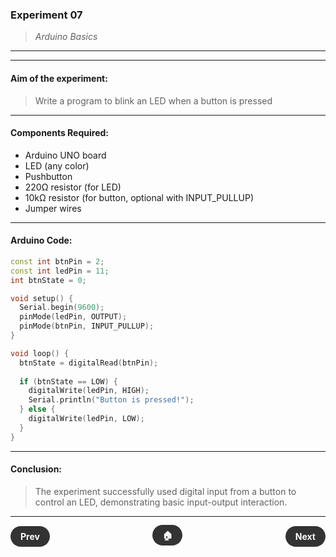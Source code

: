 ### **Experiment 07**
> *Arduino Basics*

---
---

#### **Aim of the experiment:**
> Write a program to blink an LED when a button is pressed

---

#### **Components Required:**
- Arduino UNO board
- LED (any color)
- Pushbutton
- 220Ω resistor (for LED)
- 10kΩ resistor (for button, optional with INPUT_PULLUP)
- Jumper wires

---

#### **Arduino Code:**
```ino
const int btnPin = 2;
const int ledPin = 11;
int btnState = 0;

void setup() {
  Serial.begin(9600);
  pinMode(ledPin, OUTPUT);
  pinMode(btnPin, INPUT_PULLUP);
}

void loop() {
  btnState = digitalRead(btnPin);
  
  if (btnState == LOW) {
    digitalWrite(ledPin, HIGH);
    Serial.println("Button is pressed!");
  } else {
    digitalWrite(ledPin, LOW);
  }
}
```

---

#### **Conclusion:**
> The experiment successfully used digital input from a button to control an LED, demonstrating basic input-output interaction.

---

<div style="display: flex; justify-content: space-between; align-items: center; margin: 20px 0;">
	<div style="text-align: left;">
		<a href="6.md" style="background: #333; color: white; padding: 8px 16px; border-radius: 20px; text-decoration: none; font-weight: bold;">Prev</a>
	</div>
	<div style="text-align: center;">
		<a href="../" style="background: #333; color: white; padding: 8px 16px; border-radius: 20px; text-decoration: none; font-weight: bold;">🏠</a>
	</div>
	<div style="text-align: right;">
		<a href="8.md" style="background: #333; color: white; padding: 8px 16px; border-radius: 20px; text-decoration: none; font-weight: bold;">Next</a>
	</div>
</div>